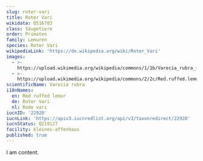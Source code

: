 ```yaml
---
slug: roter-vari
title: Roter Vari
wikidata: Q516703
class: Säugetiere
order: Primaten
family: Lemuren
species: Roter Vari
wikipediaLink: 'https://de.wikipedia.org/wiki/Roter_Vari'
images:
  - >-
    https://upload.wikimedia.org/wikipedia/commons/1/1b/Varecia_rubra_(habitus).jpg
  - >-
    https://upload.wikimedia.org/wikipedia/commons/2/2c/Red.ruffed.lemur.ontree.arp.jpg
scientificName: Varecia rubra
i18nNames:
  en: Red ruffed lemur
  de: Roter Vari
  nl: Rode vari
iucnID: '22920'
iucnLink: 'https://apiv3.iucnredlist.org/api/v3/taxonredirect/22920'
iucnStatus: Q219127
facility: kleines-affenhaus
published: true
---
```


I am content.
